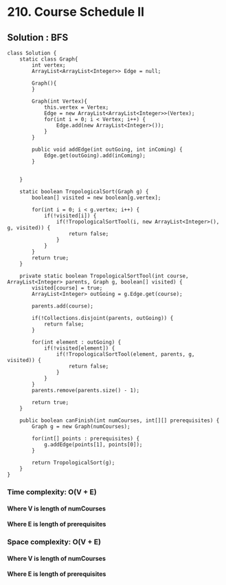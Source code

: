 # 210. Course Schedule II
## Solution : BFS
```
class Solution {
    static class Graph{
		int vertex;
		ArrayList<ArrayList<Integer>> Edge = null;
		
		Graph(){
		}
		
		Graph(int Vertex){
			this.vertex = Vertex;
			Edge = new ArrayList<ArrayList<Integer>>(Vertex);
			for(int i = 0; i < Vertex; i++) {
				Edge.add(new ArrayList<Integer>());
			}
		}

		public void addEdge(int outGoing, int inComing) {
			Edge.get(outGoing).add(inComing);
		}
		
		
	}
	
	static boolean TropologicalSort(Graph g) {
		boolean[] visited = new boolean[g.vertex];
		
		for(int i = 0; i < g.vertex; i++) {
			if(!visited[i]) {
				if(!TropologicalSortTool(i, new ArrayList<Integer>(), g, visited)) {
					return false;
				}
			}
		}
		return true;
	}
	
	private static boolean TropologicalSortTool(int course, ArrayList<Integer> parents, Graph g, boolean[] visited) {
		visited[course] = true;
		ArrayList<Integer> outGoing = g.Edge.get(course);
		
		parents.add(course);
		
        if(!Collections.disjoint(parents, outGoing)) {
            return false;
        }
		
		for(int element : outGoing) {
			if(!visited[element]) {
				if(!TropologicalSortTool(element, parents, g, visited)) {
					return false;
				}
			}
		}
		parents.remove(parents.size() - 1);

		return true;
	}

    public boolean canFinish(int numCourses, int[][] prerequisites) {
        Graph g = new Graph(numCourses);
		
		for(int[] points : prerequisites) {
			g.addEdge(points[1], points[0]);
		}
		
		return TropologicalSort(g);
    }
}
```
### Time complexity: O(V + E)
#### Where V is length of numCourses
#### Where E is length of prerequisites
### Space complexity: O(V + E)
#### Where V is length of numCourses
#### Where E is length of prerequisites